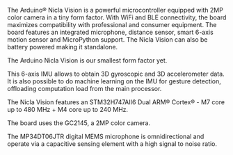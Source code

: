 <FeatureDescription>

The Arduino® Nicla Vision is a powerful microcontroller equipped with 2MP color camera in a tiny form factor. With WiFi and BLE connectivity, the board maximizes compatibility with professional and consumer equipment. The board features an integrated microphone, distance sensor, smart 6-axis motion sensor and MicroPython support. The Nicla Vision can also be battery powered making it standalone.

</FeatureDescription>

<FeatureList>
<Feature title="Nicla Form Factor" image="nicla-form-factor">

The Arduino Nicla Vision is our smallest form factor yet.

</Feature>

<Feature title="LSM6DSOXTR 6-axis IMU" image="imu">

This 6-axis IMU allows to obtain 3D gyroscopic and 3D accelerometer data. It is also possible to do machine learning on the IMU for gesture detection, offloading computation load from the main processor.
<FeatureWrapper>
  <FeatureLink title="Datasheet" url="https://www.st.com/resource/en/datasheet/lsm6dsox.pdf" download blank/>
</FeatureWrapper>
</Feature>

<Feature title="STM32H747AII6" image="mcu">

  The Nicla Vision features an STM32H747AII6 Dual ARM® Cortex® - M7 core up to 480 MHz + M4 core up to 240 MHz.
<FeatureWrapper>
  <FeatureLink title="Datasheet" url="https://www.st.com/resource/en/datasheet/stm32h747ai.pdf" download blank/>
</FeatureWrapper>
</Feature>

<Feature title="2MP color camera" image="camera">

The board uses the GC2145, a 2MP color camera.
<FeatureWrapper>
  <FeatureLink title="Datasheet" url="https://e2e.ti.com/cfs-file/__key/communityserver-discussions-components-files/968/GC2145-CSP-DataSheet-release-V1.0*5F00*20131201.pdf" download blank/>
</FeatureWrapper>
</Feature>

<Feature title="Omnidirectional microphone" image="microphone">

The MP34DT06JTR digital MEMS microphone is omnidirectional and operate via a capacitive sensing element with a high
signal to noise ratio.
<FeatureWrapper>
  <FeatureLink title="Datasheet" url="https://content.arduino.cc/assets/Nano*BLE*Sense_mp34dt05-a.pdf" download blank/>
</FeatureWrapper>
</Feature>

</FeatureList>
